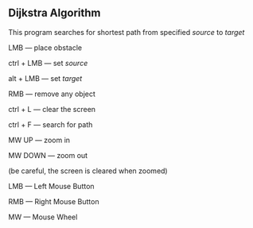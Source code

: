 ## Dijkstra Algorithm

This program searches for shortest path from specified <i>source</i> to <i>target</i>

LMB — place obstacle

ctrl + LMB — set <i>source</i>

alt + LMB — set <i>target</i>

RMB — remove any object

ctrl + L — clear the screen

ctrl + F — search for path

MW UP — zoom in

MW DOWN — zoom out

(be careful, the screen is cleared when zoomed)


LMB — Left Mouse Button

RMB — Right Mouse Button

MW — Mouse Wheel
